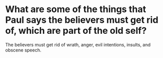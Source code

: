 # What are some of the things that Paul says the believers must get rid of, which are part of the old self?

The believers must get rid of wrath, anger, evil intentions, insults, and obscene speech.

